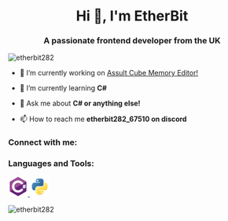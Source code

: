 <h1 align="center">Hi 👋, I'm EtherBit</h1>
<h3 align="center">A passionate frontend developer from the UK</h3>

<p align="left"> <img src="https://komarev.com/ghpvc/?username=etherbit282&label=Profile%20views&color=0e75b6&style=flat" alt="etherbit282" /> </p>

- 🔭 I’m currently working on [Assult Cube Memory Editor!](https://github.com/etherbit282/AssultCube-Memory)

- 🌱 I’m currently learning **C#**

- 💬 Ask me about **C# or anything else!**

- 📫 How to reach me **etherbit282_67510 on discord**

<h3 align="left">Connect with me:</h3>
<p align="left">
</p>

<h3 align="left">Languages and Tools:</h3>
<p align="left"> <a href="https://www.w3schools.com/cs/" target="_blank" rel="noreferrer"> <img src="https://raw.githubusercontent.com/devicons/devicon/master/icons/csharp/csharp-original.svg" alt="csharp" width="40" height="40"/> </a> <a href="https://www.python.org" target="_blank" rel="noreferrer"> <img src="https://raw.githubusercontent.com/devicons/devicon/master/icons/python/python-original.svg" alt="python" width="40" height="40"/> </a> </p>

<p><img align="center" src="https://github-readme-streak-stats.herokuapp.com/?user=etherbit282&" alt="etherbit282" /></p
